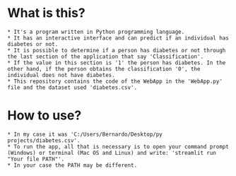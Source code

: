 # What is this?

    * It's a program written in Python programming language. 
    * It has an interactive interface and can predict if an individual has diabetes or not.
    * It is possible to determine if a person has diabetes or not through the last section of the application that say 'Classification'.
    * If the value in this section is '1' the person has diabetes. In the other hand, if the person obtains the classification '0', the individual does not have diabetes.
    * This repository contains the code of the WebApp in the 'WebApp.py' file and the dataset used 'diabetes.csv'.

# How to use?

    * In my case it was 'C:/Users/Bernardo/Desktop/py projects/diabetes.csv'. 
    * To run the app, all that is necessary is to open your command prompt (Windows) or terminal (Mac OS and Linux) and write: 'streamlit run "Your file PATH"'.
    * In your case the PATH may be different. 
